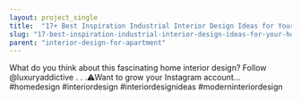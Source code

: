 ```yaml
---
layout: project_single
title:  "17+ Best Inspiration Industrial Interior Design Ideas for Your Home Decor"
slug: "17-best-inspiration-industrial-interior-design-ideas-for-your-home-decor"
parent: "interior-design-for-apartment"
---
```

What do you think about this fascinating home interior design? Follow @luxuryaddictive . . .⚠Want to grow your Instagram account… #homedesign #interiordesign #interiordesignideas #moderninteriordesign